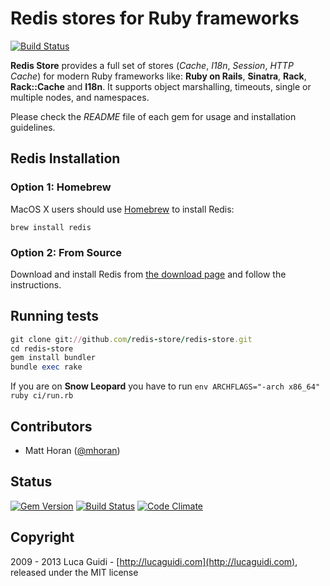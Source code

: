 # Redis stores for Ruby frameworks

[![Build Status](https://travis-ci.org/redis-store/redis-store.svg?branch=master)](https://travis-ci.org/redis-store/redis-store)

__Redis Store__ provides a full set of stores (*Cache*, *I18n*, *Session*, *HTTP Cache*) for modern Ruby frameworks like: __Ruby on Rails__, __Sinatra__, __Rack__, __Rack::Cache__ and __I18n__. It supports object marshalling, timeouts, single or multiple nodes, and namespaces.

Please check the *README* file of each gem for usage and installation guidelines.

## Redis Installation

### Option 1: Homebrew

MacOS X users should use [Homebrew](https://github.com/mxcl/homebrew) to install Redis:

```shell
brew install redis
```

### Option 2: From Source

Download and install Redis from [the download page](http://redis.io//download) and follow the instructions.

## Running tests

```ruby
git clone git://github.com/redis-store/redis-store.git
cd redis-store
gem install bundler
bundle exec rake
```

If you are on **Snow Leopard** you have to run `env ARCHFLAGS="-arch x86_64" ruby ci/run.rb`

## Contributors

  * Matt Horan ([@mhoran](https://github.com/mhoran))

## Status

[![Gem Version](https://badge.fury.io/rb/redis-store.png)](http://badge.fury.io/rb/redis-store)
[![Build Status](https://secure.travis-ci.org/redis-store/redis-store.png?branch=master)](http://travis-ci.org/redis-store/redis-store?branch=master)
[![Code Climate](https://codeclimate.com/github/redis-store/redis-store.png)](https://codeclimate.com/github/redis-store/redis-store)

## Copyright

2009 - 2013 Luca Guidi - [http://lucaguidi.com](http://lucaguidi.com), released under the MIT license
